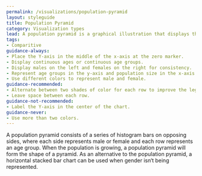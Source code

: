 ```yaml
---
permalink: /visualizations/population-pyramid
layout: styleguide
title: Population Pyramid
category: Visualization types
lead: A population pyramid is a graphical illustration that displays the distribution of population across different age groups and genders.
tags:
- Comparitive
guidance-always:
- Place the Y-axis in the middle of the x-axis at the zero marker.
- Display continuous ages or continuous age groups.
- Display males on the left and females on the right for consistency.
- Represent age groups in the y-axis and population size in the x-axis.
- Use different colors to represent male and female.
guidance-recommended:
- Alternate between two shades of color for each row to improve the legibility of the rows.
- Leave space between each row.
guidance-not-recommended:
- Label the Y-axis in the center of the chart.
guidance-never:
- Use more than two colors.
---
```


A population pyramid consists of a series of histogram bars on opposing sides, where each side represents male or female and each row represents an age group. When the population is growing, a population pyramid will form the shape of a pyramid. As an alternative to the population pyramid, a horizontal stacked bar chart can be used when gender isn‘t being represented.
